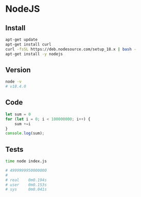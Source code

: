 # NodeJS

## Install

```bash
apt-get update
apt-get install curl
curl -fsSL https://deb.nodesource.com/setup_18.x | bash -
apt-get install -y nodejs
```

## Version
```bash
node -v
# v18.4.0
```

## Code

```js
let sum = 0
for (let i = 0; i < 100000000; i++) {
    sum +=i
}
console.log(sum);
```

## Tests

```bash
time node index.js

# 4999999950000000
# 
# real    0m0.194s
# user    0m0.153s
# sys     0m0.041s
```